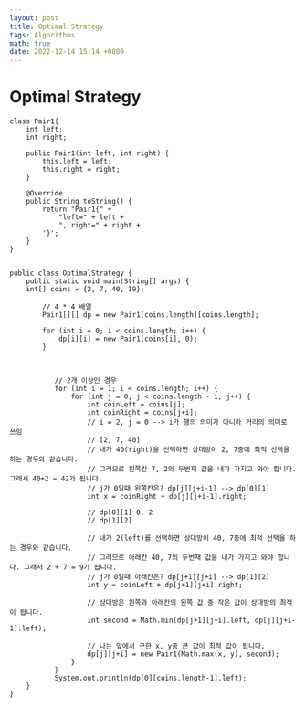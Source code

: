 ```yaml
---
layout: post
title: Optimal Strategy
tags: Algorithms
math: true
date: 2022-12-14 15:14 +0800
---
```

# Optimal Strategy

    class Pair1{
        int left;
        int right;

        public Pair1(int left, int right) {
            this.left = left;
            this.right = right;
        }
        
        @Override
        public String toString() {
            return "Pair1{" +
                "left=" + left +
                ", right=" + right +
            '}';
        }
    }


    public class OptimalStrategy {
        public static void main(String[] args) {
        int[] coins = {2, 7, 40, 19};
        
            // 4 * 4 배열
            Pair1[][] dp = new Pair1[coins.length][coins.length];
        
            for (int i = 0; i < coins.length; i++) {
                dp[i][i] = new Pair1(coins[i], 0);
            }
        
        
        
               // 2개 이상인 경우
               for (int i = 1; i < coins.length; i++) {
                   for (int j = 0; j < coins.length - i; j++) {
                       int coinLeft = coins[j];
                       int coinRight = coins[j+i];
                       // i = 2, j = 0 --> i가 행의 의미가 아니라 거리의 의미로 쓰임
                       // [2, 7, 40]
                       // 내가 40(right)을 선택하면 상대방이 2, 7중에 최적 선택을 하는 경우와 같습니다.
                       // 그러므로 왼쪽칸 7, 2의 두번재 값을 내가 가지고 와야 합니다. 그래서 40+2 = 42가 됩니다.
                       // j가 0일때 왼쪽칸은? dp[j][j+i-1] --> dp[0][1]
                       int x = coinRight + dp[j][j+i-1].right;
        
                       // dp[0][1] 0, 2
                       // dp[1][2]
        
                       // 내가 2(left)를 선택하면 상대방이 40, 7중에 최적 선택을 하는 경우와 같습니다.
                       // 그러므로 아래칸 40, 7의 두번재 값을 내가 가지고 와야 합니다. 그래서 2 + 7 = 9가 됩니다.
                       // j가 0일때 아래칸은? dp[j+1][j+i] --> dp[1][2]
                       int y = coinLeft + dp[j+1][j+i].right;
                      
                       // 상대방은 왼쪽과 아래칸의 왼쪽 값 중 작은 값이 상대방의 최적이 됩니다.
                       int second = Math.min(dp[j+1][j+i].left, dp[j][j+i-1].left);
                      
                       // 나는 앞에서 구한 x, y중 큰 값이 최적 값이 됩니다.
                       dp[j][j+i] = new Pair1(Math.max(x, y), second);
                   }
               }
               System.out.println(dp[0][coins.length-1].left);
        }
    }